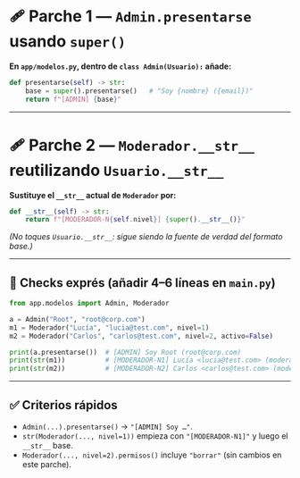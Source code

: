 # 🩹 Parche 1 — `Admin.presentarse` usando `super()`

**En `app/modelos.py`, dentro de `class Admin(Usuario):` añade:**

```python
def presentarse(self) -> str:
    base = super().presentarse()   # "Soy {nombre} ({email})"
    return f"[ADMIN] {base}"
```

---

# 🩹 Parche 2 — `Moderador.__str__` reutilizando `Usuario.__str__`

**Sustituye el `__str__` actual de `Moderador` por:**

```python
def __str__(self) -> str:
    return f"[MODERADOR-N{self.nivel}] {super().__str__()}"
```

*(No toques `Usuario.__str__`: sigue siendo la fuente de verdad del formato base.)*

---

## 🧪 Checks exprés (añadir 4–6 líneas en `main.py`)

```python
from app.modelos import Admin, Moderador

a = Admin("Root", "root@corp.com")
m1 = Moderador("Lucía", "lucia@test.com", nivel=1)
m2 = Moderador("Carlos", "carlos@test.com", nivel=2, activo=False)

print(a.presentarse())  # [ADMIN] Soy Root (root@corp.com)
print(str(m1))          # [MODERADOR-N1] Lucía <lucia@test.com> (moderador) [activo]
print(str(m2))          # [MODERADOR-N2] Carlos <carlos@test.com> (moderador) [inactivo]
```

---

## ✅ Criterios rápidos

* `Admin(...).presentarse()` → `"[ADMIN] Soy …"`.
* `str(Moderador(..., nivel=1))` empieza con `"[MODERADOR-N1]"` y luego el `__str__` base.
* `Moderador(..., nivel=2).permisos()` incluye `"borrar"` (sin cambios en este parche).
